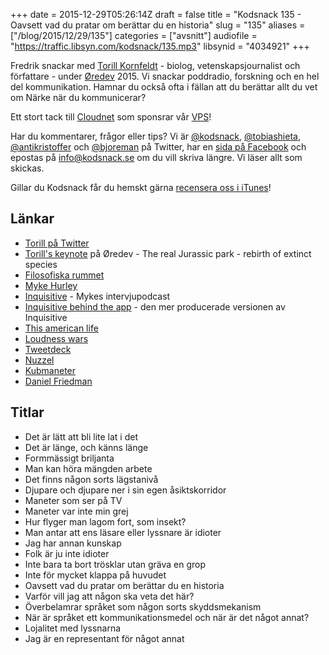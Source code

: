 +++
date = 2015-12-29T05:26:14Z
draft = false
title = "Kodsnack 135 - Oavsett vad du pratar om berättar du en historia"
slug = "135"
aliases = ["/blog/2015/12/29/135"]
categories = ["avsnitt"]
audiofile = "https://traffic.libsyn.com/kodsnack/135.mp3"
libsynid = "4034921"
+++

Fredrik snackar med [Torill Kornfeldt](https://www.linkedin.com/in/torill-kornfeldt-2b82b629) - biolog, vetenskapsjournalist och författare - under [Øredev](http://www.oredev.org) 2015. Vi snackar poddradio, forskning och en hel del kommunikation. Hamnar du också ofta i fällan att du berättar allt du vet om Närke när du kommunicerar?

Ett stort tack till [Cloudnet](http://www.cloudnet.se) som sponsrar vår [VPS](http://en.wikipedia.org/wiki/Virtual_private_server)!

Har du kommentarer, frågor eller tips? Vi är [@kodsnack](https://www.twitter.com/kodsnack), [@tobiashieta](https://www.twitter.com/tobiashieta), [@antikristoffer](https://www.twitter.com/antikristoffer) och [@bjoreman](https://www.twitter.com/bjoreman) på Twitter, har en [sida på Facebook](https://www.facebook.com/kodsnack) och epostas på [info@kodsnack.se](mailto:info@kodsnack.se) om du vill skriva längre. Vi läser allt som skickas.

Gillar du Kodsnack får du hemskt gärna [recensera oss i iTunes](http://itunes.apple.com/se/podcast/kodsnack/id561631498?l=en)!

## Länkar ##
* [Torill på Twitter](https://twitter.com/vet_Torill)
* [Torill's keynote](https://vimeo.com/144804778) på Øredev - The real Jurassic park - rebirth of extinct species
* [Filosofiska rummet](http://sverigesradio.se/sida/avsnitt?programid=793)
* [Myke Hurley](https://www.relay.fm/people/mykehurley)
* [Inquisitive](https://www.relay.fm/inquisitive) - Mykes intervjupodcast
* [Inquisitive behind the app](https://www.relay.fm/inquisitive/27) - den mer producerade versionen av Inquisitive
* [This american life](http://www.thisamericanlife.org/)
* [Loudness wars](https://en.wikipedia.org/wiki/Loudness_war)
* [Tweetdeck](https://en.wikipedia.org/wiki/TweetDeck)
* [Nuzzel](http://nuzzel.com/)
* [Kubmaneter](https://en.wikipedia.org/wiki/Box_jellyfish)
* [Daniel Friedman](https://en.wikipedia.org/wiki/Daniel_P._Friedman)

## Titlar ##
* Det är lätt att bli lite lat i det
* Det är länge, och känns länge
* Formmässigt briljanta
* Man kan höra mängden arbete
* Det finns någon sorts lägstanivå
* Djupare och djupare ner i sin egen åsiktskorridor
* Maneter som ser på TV
* Maneter var inte min grej
* Hur flyger man lagom fort, som insekt?
* Man antar att ens läsare eller lyssnare är idioter
* Jag har annan kunskap
* Folk är ju inte idioter
* Inte bara ta bort trösklar utan gräva en grop
* Inte för mycket klappa på huvudet
* Oavsett vad du pratar om berättar du en historia
* Varför vill jag att någon ska veta det här?
* Överbelamrar språket som någon sorts skyddsmekanism
* När är språket ett kommunikationsmedel och när är det något annat?
* Lojalitet med lyssnarna
* Jag är en representant för något annat